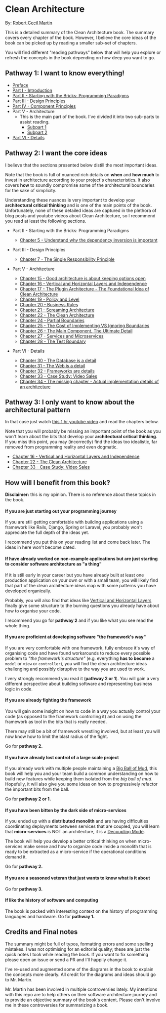 # Clean Architecture

By:
[Robert Cecil Martin](https://en.wikipedia.org/wiki/Robert_C._Martin)

This is a detailed summary of the Clean Architecture book. The summary
covers every chapter of the book. However, I believe the core ideas of
the book can be picked up by reading a smaller sub-set of chapters.

You will find different "reading pathways" below that will help you
explore or refresh the concepts in the book depending on how deep you
want to go.


## Pathway 1: I want to know everything!

- [Preface](00-preface.md)
- [Part I - Introduction](part-1-introduction.md)
- [Part II - Starting with the Bricks: Programming Paradigms](part-2-starting-with-the-bricks-programming-paradigms.md)
- [Part III - Design Principles](part-3-design-principles.md)
- [Part IV - Component Principles](part-4-component-principles.md)
- Part V - Architecture
  - This is the main part of the book. I've divided it into two
    sub-parts to assist reading.
    - [Subpart 1](part-5-1-architecture.md)
    - [Subpart 2](part-5-2-architecture.md)
- [Part VI - Details](part-6-details.md)


## Pathway 2: I want the core ideas

I believe that the sections presented below distill the most important
ideas.

Note that the book is full of nuanced rich details on **when** and **how
much** to invest in architecture according to your project's
characteristics. It also covers **how** to soundly compromise some of
the architectural boundaries for the sake of simplicity.

Understanding these nuances is very important to develop your
**architectural critical thinking** and is one of the main points of the
book. Unfortunately, none of these detailed ideas are captured in the
plethora of blog posts and youtube videos about Clean Architecture, so I
recommend you read at least the following sections.

- Part II - Starting with the Bricks: Programming Paradigms
  - [Chapter 5 - Understand why the dependency inversion is important](part-2-starting-with-the-bricks-programming-paradigms.md#dependency-inversion-this-is-the-important-thing)

- Part III - Design Principles
  - [Chapter 7 - The Single Responsibility Principle](part-3-design-principles.md#chapter-7---the-single-responsibility-principle)

- Part V - Architecture
  - [Chapter 15 - Good architecture is about keeping options open](part-5-1-architecture.md#good-architecture-keeping-options-open)
  - [Chapter 16 - Vertical and Horizontal Layers and Independence](part-5-1-architecture.md#chapter-16---vertical-and-horizontal-layers-and-independence)
  - [Chapter 17 - The Plugin Architecture - The Foundational Idea of Clean Architecture](part-5-1-architecture.md#the-plugin-architecture---the-foundational-idea-of-clean-architecture)
  - [Chapter 19 - Policy and Level](part-5-1-architecture.md#chapter-19---policy-and-level)
  - [Chapter 20 - Business Rules](part-5-1-architecture.md#chapter-20---business-rules)
  - [Chapter 21 - Screaming Architecture](part-5-1-architecture.md#chapter-21---screaming-architecture)
  - [Chapter 22 - The Clean Architecture](part-5-2-architecture.md#chapter-22---the-clean-architecture)
  - [Chapter 24 - Partial Boundaries](part-5-2-architecture.md#chapter-24---partial-boundaries)
  - [Chapter 25 - The Cost of Implementing VS Ignoring Boundaries](part-5-2-architecture.md#chapter-25---the-cost-of-implementing-vs-ignoring-boundaries)
  - [Chapter 26 - The Main Component, The Ultimate Detail](part-5-2-architecture.md#chapter-26---the-main-component-the-ultimate-detail)
  - [Chapter 27 - Services and Microservices](part-5-2-architecture.md#chapter-27---services-great-and-small)
  - [Chapter 28 - The Test Boundary](part-5-2-architecture.md#chapter-28---the-test-boundary)

- Part VI - Details
  - [Chapter 30 - The Database is a detail](part-6-details.md#chapter-30---the-database-is-a-detail)
  - [Chapter 31 - The Web is a detail](part-6-details.md#chapter-31---the-web-is-a-detail)
  - [Chapter 32 - Frameworks are details](part-6-details.md#chapter-32---frameworks-are-details)
  - [Chapter 33 - Case Study: Video Sales](part-6-details.md#chapter-33---case-study-video-sales)
  - [Chapter 34 - The missing chapter - Actual implementation details of an architecture](part-6-details.md#chapter-34---the-missing-chapter---actual-implementation-details-of-an-architecture)


## Pathway 3: I only want to know about the architectural pattern

In that case just watch
[this 1 hr youtube video](https://www.youtube.com/watch?v=o_TH-Y78tt4)
and read the chapters below.

Note that you will probably be missing an important point of the book as
you won't learn about the bits that develop your **architectural
critical thinking**. If you miss this point, you may (incorrectly) find
the ideas too idealistic, far removed from programming reality and even
dogmatic.

- [Chapter 16 - Vertical and Horizontal Layers and Independence](part-5-1-architecture.md#chapter-16---vertical-and-horizontal-layers-and-independence)
- [Chapter 22 - The Clean Architecture](part-5-2-architecture.md#chapter-22---the-clean-architecture)
- [Chapter 33 - Case Study: Video Sales](part-6-details.md#chapter-33---case-study-video-sales)


## How will I benefit from this book?

**Disclaimer:** this is my opinion. There is no reference about these
topics in the book.

####  If you are just starting out your programming journey

If you are still getting comfortable with building applications using a
framework like Rails, Django, Spring or Laravel, you probably won't
appreciate the full depth of the ideas yet.

I recommend you put this on your reading list and come back later. The
ideas in here won't become dated.


#### If have already worked on non-example applications but are just starting to consider software architecture as "a thing"

If it is still early in your career but you have already built at least
one production application on your own or with a small team, you will
likely find that part of the clean architecture ideas map with some
patterns you have developed organically.

Probably, you will also find that ideas like
[Vertical and Horizontal Layers](part-5-1-architecture.md#chapter-16---vertical-and-horizontal-layers-and-independence)
finally give some structure to the burning questions you already have
about how to organise your code.

I recommend you go for **pathway 2** and if you like what you see read
the whole thing.


#### If you are proficient at developing software "the framework's way"

If you are very comfortable with one framework, fully embrace it's way
of organising code and have found workarounds to reduce every possible
problem to *"the framework's structure"* (e.g. everything **has to
become** a `model` or `view` or `controller`), you will find the clean
architecture ideas challenging and possibly disruptive to the way you
are used to work.

I very strongly recommend you read it (**pathway 2 or 1**). You will
gain a very different perspective about building software and
representing business logic in code.


#### If you are already fighting the framework

You will gain some insight on how to code in a way you actually control
your code (as opposed to the framework controlling it) and on using the
framework as tool in the bits that is really needed.

There may still be a bit of framework wrestling involved, but at least
you will now know how to limit the blast radius of the fight.

Go for **pathway 2.**


#### If you have already lost control of a large scale project

If you already work with multiple people maintaining a
[Big Ball of Mud](http://www.laputan.org/mud/), this book will help you
and your team build a common understanding on how to build new features
while keeping them isolated from the *big ball of mud*. Hopefully, it
will also give you some ideas on how to progressively refactor the
important bits from the ball.

Go for **pathway 2 or 1.**


#### If you have been bitten by the dark side of micro-services

If you ended up with a **distributed monolith** and are having difficulties
coordinating deployments between services that are coupled, you will
learn that **micro-services** is NOT an architecture, it is a
[Decoupling Mode](part-5-1-architecture.md#decoupling-modes).

The book will help you develop a better critical thinking on when
micro-services make sense and how to organize code inside a monolith
that is ready to be extracted as a micro-service if the operational
conditions demand it.

Go for **pathway 2.**


#### If you are a seasoned veteran that just wants to know what is it about

Go for **pathway 3.**


#### If like the history of software and computing

The book is packed with interesting context on the history of
programming languages and hardware. Go for **pathway 1.**


## Credits and Final notes

The summary might be full of typos, formatting errors and some spelling
mistakes. I was not optimising for an editorial quality; these are just
the quick notes I took while reading the book. If you want to fix
something please open an issue or send a PR and I'll happily change it.

I've re-used and augmented some of the diagrams in the book to explain
the concepts more clearly. All credit for the diagrams and ideas should
go to Mr. Martin.

Mr. Martin has been involved in multiple controversies lately. My
intentions with this repo are to help others on their software
architecture journey and to provide an objective summary of the book's
content. Please don't involve me in these controversies for summarizing
a book.


